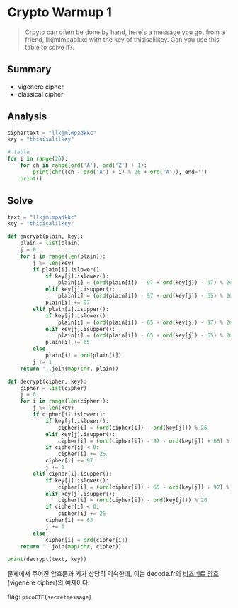 # Crypto Warmup 1
> Crpyto can often be done by hand, here's a message you got from a friend, llkjmlmpadkkc with the key of thisisalilkey. Can you use this table to solve it?.

## Summary
* vigenere cipher
* classical cipher

## Analysis
``` python
ciphertext = "llkjmlmpadkkc"
key = "thisisalilkey"

# table
for i in range(26):
    for ch in range(ord('A'), ord('Z') + 1):
        print(chr((ch - ord('A') + i) % 26 + ord('A')), end='')
    print()
```

## Solve
``` python
text = "llkjmlmpadkkc"
key = "thisisalilkey"

def encrypt(plain, key):
    plain = list(plain)
    j = 0
    for i in range(len(plain)):
        j %= len(key)
        if plain[i].islower():
            if key[j].islower():
                plain[i] = (ord(plain[i]) - 97 + ord(key[j]) - 97) % 26
            elif key[j].isupper():
                plain[i] = (ord(plain[i]) - 97 + ord(key[j]) - 65) % 26
            plain[i] += 97
        elif plain[i].isupper():
            if key[j].islower():
                plain[i] = (ord(plain[i]) - 65 + ord(key[j]) - 97) % 26
            elif key[j].isupper():
                plain[i] = (ord(plain[i]) - 65 + ord(key[j]) - 65) % 26
            plain[i] += 65
        else:
            plain[i] = ord(plain[i])
        j += 1
    return ''.join(map(chr, plain))

def decrypt(cipher, key):
    cipher = list(cipher)
    j = 0
    for i in range(len(cipher)):
        j %= len(key)
        if cipher[i].islower():
            if key[j].islower():
                cipher[i] = (ord(cipher[i]) - ord(key[j])) % 26
            elif key[j].isupper():
                cipher[i] = (ord(cipher[i]) - 97 - ord(key[j]) + 65) % 26
            if cipher[i] < 0:
                cipher[i] += 26
            cipher[i] += 97
            j += 1
        elif cipher[i].isupper():
            if key[j].islower():
                cipher[i] = (ord(cipher[i]) - 65 - ord(key[j]) + 97) % 26
            elif key[j].isupper():
                cipher[i] = (ord(cipher[i]) - ord(key[j])) % 26
            if cipher[i] < 0:
                cipher[i] += 26
            cipher[i] += 65
            j += 1
        else:
            cipher[i] = ord(cipher[i])
    return ''.join(map(chr, cipher))

print(decrypt(text, key))
```
문제에서 주어진 암호문과 키가 상당히 익숙한데, 이는 decode.fr의 <a href="https://www.dcode.fr/vigenere-cipher" target="_blank">비즈네르 암호</a>(vigenere cipher)의 예제이다.  

flag: `picoCTF{secretmessage}`
